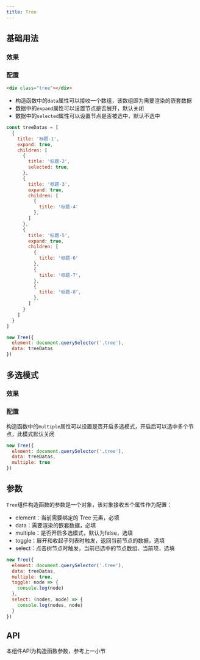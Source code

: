 ```yaml
---
title: Tree
---
```


## 基础用法

### 效果

<ClientOnly><tree-demo-1></tree-demo-1></ClientOnly>

### 配置

```html
<div class="tree"></div>
```

- 构造函数中的`data`属性可以接收一个数组，该数组即为需要渲染的嵌套数据
- 数据中的`expand`属性可以设置节点是否展开，默认关闭
- 数据中的`selected`属性可以设置节点是否被选中，默认不选中

```javascript
const treeDatas = [
  {
    title: '标题-1',
    expand: true,
    children: [
      {
        title: '标题-2',
        selected: true,
      },
      {
        title: '标题-3',
        expand: true,
        children: [
          {
            title: '标题-4'
          },
        ]
      },
      {
        title: '标题-5',
        expand: true,
        children: [
          {
            title: '标题-6'
          },
          {
            title: '标题-7',
          },
          {
            title: '标题-8',
          },
        ]
      }
    ]
  }
]
```

```javascript
new Tree({
  element: document.querySelector('.tree'),
  data: treeDatas
})
```

## 多选模式

### 效果

<ClientOnly><tree-demo-2></tree-demo-2></ClientOnly>

### 配置

构造函数中的`multiple`属性可以设置是否开启多选模式，开启后可以选中多个节点，此模式默认关闭

```javascript
new Tree({
  element: document.querySelector('.tree'),
  data: treeDatas,
  multiple: true
})
```

## 参数

`Tree`组件构造函数的参数是一个对象，该对象接收五个属性作为配置：

- element：当前需要绑定的 Tree 元素，必填
- data：需要渲染的嵌套数据，必填
- multiple：是否开启多选模式，默认为false，选填
- toggle：展开和收起子列表时触发，返回当前节点的数据，选填
- select：点击树节点时触发，当前已选中的节点数组、当前项，选填

```javascript
new Tree({
  element: document.querySelector('.tree'),
  data: treeDatas,
  multiple: true,
  toggle: node => {
    console.log(node)
  },
  select: (nodes, node) => {
    console.log(nodes, node)
  }
})
```

## API

本组件API为构造函数参数，参考上一小节
